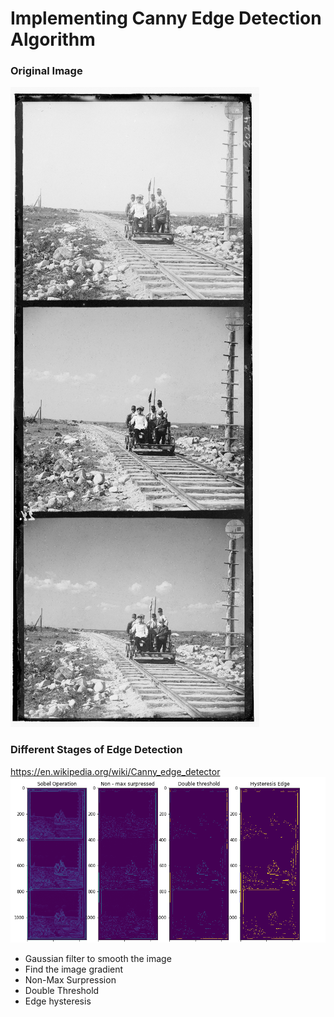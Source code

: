 # Implementing Canny Edge Detection Algorithm
### Original Image
![Original Image](plates/2.png)
### Different Stages of Edge Detection
https://en.wikipedia.org/wiki/Canny_edge_detector
![Edge Detection Process](edge_detection_process.png)
- Gaussian filter to smooth the image
- Find the image gradient
- Non-Max Surpression
- Double Threshold
- Edge hysteresis
